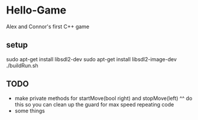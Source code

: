 # Hello-Game
Alex and Connor's first C++ game


## setup
  sudo apt-get install libsdl2-dev
  sudo apt-get install libsdl2-image-dev
  ./buildRun.sh

## TODO
* make private methods for startMove(bool right) and stopMove(left)
  ^^ do this so you can clean up the guard for max speed repeating code
* some things
